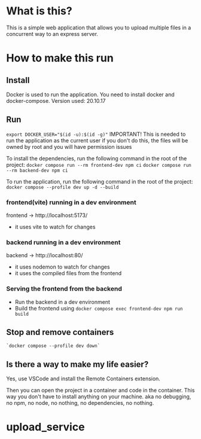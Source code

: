# What is this?
This is a simple web application that allows you to upload multiple files in a concurrent way to an express server.


# How to make this run
## Install
Docker is used to run the application. You need to install docker and docker-compose.
Version used: 20.10.17

## Run
`export DOCKER_USER="$(id -u):$(id -g)"`
IMPORTANT! This is needed to run the application as the current user
if you don't do this, the files will be owned by root and you will have permission issues


To install the dependencies, run the following command in the root of the project:
    `docker compose run --rm frontend-dev npm ci`
    `docker compose run --rm backend-dev npm ci`

To run the application, run the following command in the root of the project:
    `docker compose --profile dev up -d --build`

### frontend(vite) running in a dev environment
frontend -> http://localhost:5173/
- it uses vite to watch for changes


### backend running in a dev environment
backend  -> http://localhost:80/
- it uses nodemon to watch for changes
- it uses the compiled files from the frontend

### Serving the frontend from the backend
- Run the backend in a dev environment
- Build the frontend using `docker compose exec frontend-dev npm run build`


## Stop and remove containers
    `docker compose --profile dev down`

## Is there a way to make my life easier?
Yes, use VSCode and install the Remote Containers extension.

Then you can open the project in a container and code in the container.
This way you don't have to install anything on your machine.
aka no debugging, no npm, no node, no nothing, no dependencies, no nothing.
# upload_service
